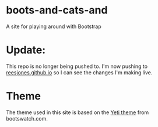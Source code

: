 # boots-and-cats-and
A site for playing around with Bootstrap

# Update:
This repo is no longer being pushed to. I'm now pushing to [reesjones.github.io](http://reesjones.github.io) so I can see the changes I'm making live.

# Theme
The theme used in this site is based on the [Yeti theme](http://bootswatch.com/yeti/) from bootswatch.com.
